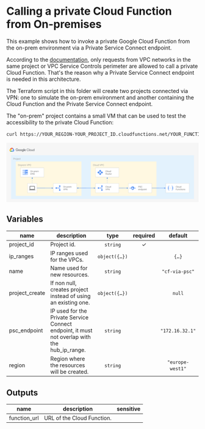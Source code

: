 # Calling a private Cloud Function from On-premises

This example shows how to invoke a private Google Cloud Function from the on-prem environment via a Private Service Connect endpoint.

According to the [documentation](https://cloud.google.com/functions/docs/networking/network-settings#ingress_settings), only requests from VPC networks in the same project or VPC Service Controls perimeter are allowed to call a private Cloud Function. That's the reason why a Private Service Connect endpoint is needed in this architecture.

The Terraform script in this folder will create two projects connected via VPN: one to simulate the on-prem environment and another containing the Cloud Function and the Private Service Connect endpoint.

The "on-prem" project contains a small VM that can be used to test the accessibility to the private Cloud Function:

```bash
curl https://YOUR_REGION-YOUR_PROJECT_ID.cloudfunctions.net/YOUR_FUNCTION_NAME
```

![Cloud Function via Private Service Connect](diagram.png "High-level diagram")


<!-- BEGIN TFDOC -->

## Variables

| name | description | type | required | default |
|---|---|:---:|:---:|:---:|
| project_id | Project id. | <code>string</code> | ✓ |  |
| ip_ranges | IP ranges used for the VPCs. | <code title="object&#40;&#123;&#10;  onprem &#61; string&#10;  hub    &#61; string&#10;&#125;&#41;">object&#40;&#123;&#8230;&#125;&#41;</code> |  | <code title="&#123;&#10;  onprem &#61; &#34;10.0.1.0&#47;24&#34;,&#10;  hub    &#61; &#34;10.0.2.0&#47;24&#34;&#10;&#125;">&#123;&#8230;&#125;</code> |
| name | Name used for new resources. | <code>string</code> |  | <code>&#34;cf-via-psc&#34;</code> |
| project_create | If non null, creates project instead of using an existing one. | <code title="object&#40;&#123;&#10;  billing_account_id &#61; string&#10;  parent             &#61; string&#10;&#125;&#41;">object&#40;&#123;&#8230;&#125;&#41;</code> |  | <code>null</code> |
| psc_endpoint | IP used for the Private Service Connect endpoint, it must not overlap with the hub_ip_range. | <code>string</code> |  | <code>&#34;172.16.32.1&#34;</code> |
| region | Region where the resources will be created. | <code>string</code> |  | <code>&#34;europe-west1&#34;</code> |

## Outputs

| name | description | sensitive |
|---|---|:---:|
| function_url | URL of the Cloud Function. |  |

<!-- END TFDOC -->
